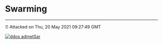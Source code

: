 # Swarming
---
⏰ Attacked on Thu, 20 May 2021 09:27:49 GMT

[![ddos admetSar](https://github.com/kotori-y/swarming/actions/workflows/main.yml/badge.svg)](https://github.com/kotori-y/swarming/actions/workflows/main.yml)

